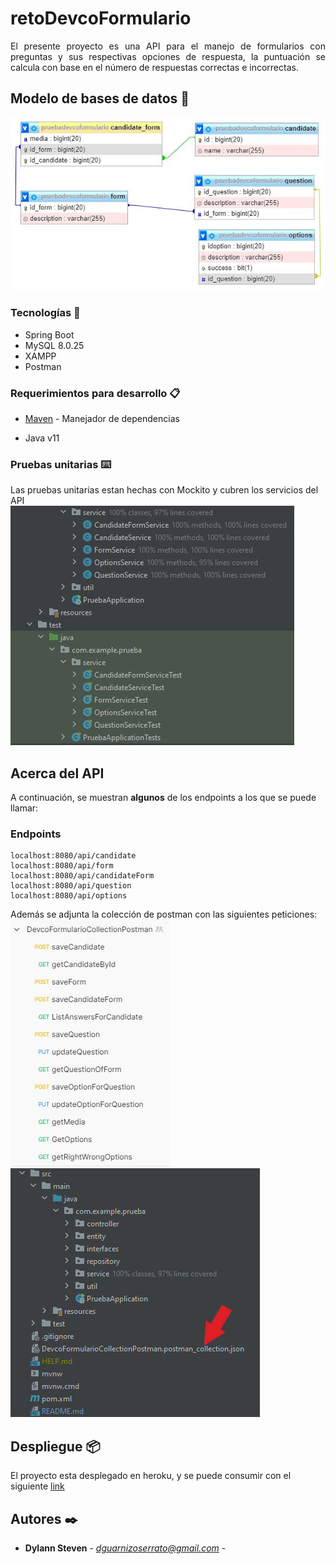 # retoDevcoFormulario

<div style="text-align: justify "> El presente proyecto es una API para el manejo de formularios con preguntas
y sus respectivas opciones de respuesta, la puntuación se calcula con base en el número de 
respuestas correctas e incorrectas. </div>

## Modelo de bases de datos 📄

![alt text](diagrams/modeloBD.JPG)

### Tecnologías 🚀

* Spring Boot
* MySQL 8.0.25
* XAMPP
* Postman

### Requerimientos para desarrollo 📋

* [Maven](https://maven.apache.org/) - Manejador de dependencias

- Java v11

### Pruebas unitarias ⌨️

Las pruebas unitarias estan hechas con Mockito y cubren los servicios del API
<br/>
![alt text](diagrams/pruebasServicio.JPG)

## Acerca del API

A continuación, se muestran **algunos** de los endpoints a los que se puede llamar:

### Endpoints

```
localhost:8080/api/candidate
localhost:8080/api/form
localhost:8080/api/candidateForm
localhost:8080/api/question
localhost:8080/api/options
```
Además se adjunta la colección de postman con las siguientes peticiones:
<br/>
![alt text](diagrams/peticionesPostman.JPG)
<br/>
![alt text](diagrams/ColeccionPostman.png)

## Despliegue 📦

El proyecto esta desplegado en heroku, y se puede consumir con el siguiente [link](https://maven.apache.org/)

## Autores ✒️

* **Dylann Steven** - *dguarnizoserrato@gmail.com* -
